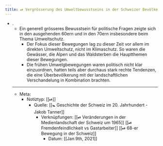 ```yaml
---
title: ⏯ Vergrösserung des Umweltbewusstseins in der Schweizer Bevölkerung
---
```


- .
	- Ein generell grösseres Bewusstsein für politische Fragen zeigte sich in den ausgehenden 60ern und in den 70ern insbesondere beim Thema Umweltschutz.
		- Der Fokus dieser Bewegungen lag zu dieser Zeit vor allem im direkten Umweltschutz, nicht im Klimaschutz. So waren die Gewässer, die Alpen und das Waldsterben die Hauptthemen dieser Bewegungen.
		- Die frühen Umwelgbewegungen waren politisch nicht klar einzuordnen, hatten teils aber durchaus stark rechte Tendenzen, die eine Überbevölkerung mit der landschaftlichen Verschandelung in Kombination brachten.
	- ---
	- Meta:
		- Notiztyp: [[⏯]]
			- Quelle: [[🚼 Geschichte der Schweiz im 20. Jahrhundert - Jakob Tanner]]
				- Verknüpfungen: [[⏯ Veränderungen in der Medienlandschaft der Schweiz um 1965]] [[⏯ Fremdenfeindlichkeit vs Gastarbeiter]] [[⏯ 68-er Bewegung in der Schweiz]]
					- Datum: [[Jan 9th, 2021]]